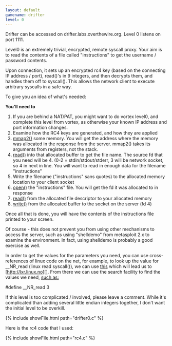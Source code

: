 ```yaml
---
layout: default
gamename: drifter
level: 0
---
```

Drifter can be accessed on drifter.labs.overthewire.org. Level 0 listens
on port 1111.

Level0 is an extremely trivial, encrypted, remote syscall proxy. Your
aim is to read the contents of a file called "instructions" to get the
username / password contents.

Upon connection, it sets up an encrypted rc4 key (based on the
connecting IP address / port), read()'s in 9 integers, and then decrypts
them, and handles them off to syscall(). This allows the network client
to execute arbitrary syscalls in a safe way.

To give you an idea of what's needed:

**You'll need to**

1.  If you are behind a NAT/PAT, you might want to do vortex level0, and
    complete this level from vortex, as otherwise your known IP address
    and port information changes.
2.  Examine how the RC4 keys are generated, and how they are applied
3.  [mmap2()][] some memory. You will get the address where the memory
    was allocated in the response from the server. mmap2() takes its
    arguments from registers, not the stack.
4.  [read()][] into that allocated buffer to get the file name. The
    source fd that you need will be 4. (0-2 = stdin/stdout/stderr, 3
    will be network socket, so 4 in next in line. You will want to read
    in enough data for the filename "instructions"
5.  Write the filename ("instructions" sans quotes) to the allocated
    memory location to your client socket
6.  [open()][] the "instructions" file. You will get the fd it was
    allocated to in response
7.  [read()][] from the allocated file descriptor to your allocated
    memory
8.  [write()][] from the allocated buffer to the socket on the server
    (fd 4)

Once all that is done, you will have the contents of the instructions
file printed to your screen.

Of course - this does not prevent you from using other mechanisms to
access the server, such as using "shelldemo" from metasploit 2.x to
examine the environment. In fact, using shelldemo is probably a good
exercise as well.

In order to get the values for the parameters you need, you can use
cross-references of linux code on the net, for example, to look up the
value for \_\_NR\_read (linux read syscall()), we can use [this][] which
will lead us to [http://lxr.linux.no][]. From there we can use the
search facility to find the values we need, [such as:][]

\#define \_\_NR\_read 3

If this level is too complicated / involved, please leave a comment.
While it's complicated than adding several little endian integers
together, I don't want the initial level to be overkill.

{% include showFile.html path="drifter0.c" %}

Here is the rc4 code that I used:

{% include showFile.html path="rc4.c" %}

  [mmap2()]: http://www.linuxinfor.com/english/man2/mmap2.html
  [read()]: http://www.linuxinfor.com/english/man2/read.html
  [open()]: http://www.linuxinfor.com/english/man2/open.html
  [write()]: http://www.linuxinfor.com/english/man2/write.html
  [this]: http://www.google.com.au/search?q=linux+lxr+__NR_read&ie=utf-8&oe=utf-8&aq=t&rls=org.mozilla:en-US:official&client=firefox-a
  [http://lxr.linux.no]: http://lxr.linux.no
  [such as:]: http://lxr.linux.no/linux/include/asm-i386/unistd.h#L11
